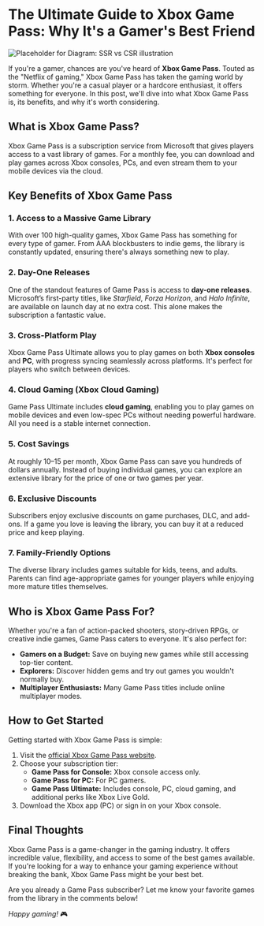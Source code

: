 # The Ultimate Guide to Xbox Game Pass: Why It's a Gamer's Best Friend

![Placeholder for Diagram: SSR vs CSR illustration](/images/xbox.png)

If you're a gamer, chances are you've heard of **Xbox Game Pass**. Touted as the "Netflix of gaming," Xbox Game Pass has taken the gaming world by storm. Whether you're a casual player or a hardcore enthusiast, it offers something for everyone. In this post, we'll dive into what Xbox Game Pass is, its benefits, and why it's worth considering.

## What is Xbox Game Pass?

Xbox Game Pass is a subscription service from Microsoft that gives players access to a vast library of games. For a monthly fee, you can download and play games across Xbox consoles, PCs, and even stream them to your mobile devices via the cloud.

## Key Benefits of Xbox Game Pass

### 1. **Access to a Massive Game Library**

With over 100 high-quality games, Xbox Game Pass has something for every type of gamer. From AAA blockbusters to indie gems, the library is constantly updated, ensuring there's always something new to play.

### 2. **Day-One Releases**

One of the standout features of Game Pass is access to **day-one releases**. Microsoft’s first-party titles, like _Starfield_, _Forza Horizon_, and _Halo Infinite_, are available on launch day at no extra cost. This alone makes the subscription a fantastic value.

### 3. **Cross-Platform Play**

Xbox Game Pass Ultimate allows you to play games on both **Xbox consoles** and **PC**, with progress syncing seamlessly across platforms. It's perfect for players who switch between devices.

### 4. **Cloud Gaming (Xbox Cloud Gaming)**

Game Pass Ultimate includes **cloud gaming**, enabling you to play games on mobile devices and even low-spec PCs without needing powerful hardware. All you need is a stable internet connection.

### 5. **Cost Savings**

At roughly $10–$15 per month, Xbox Game Pass can save you hundreds of dollars annually. Instead of buying individual games, you can explore an extensive library for the price of one or two games per year.

### 6. **Exclusive Discounts**

Subscribers enjoy exclusive discounts on game purchases, DLC, and add-ons. If a game you love is leaving the library, you can buy it at a reduced price and keep playing.

### 7. **Family-Friendly Options**

The diverse library includes games suitable for kids, teens, and adults. Parents can find age-appropriate games for younger players while enjoying more mature titles themselves.

## Who is Xbox Game Pass For?

Whether you're a fan of action-packed shooters, story-driven RPGs, or creative indie games, Game Pass caters to everyone. It's also perfect for:

- **Gamers on a Budget:** Save on buying new games while still accessing top-tier content.
- **Explorers:** Discover hidden gems and try out games you wouldn't normally buy.
- **Multiplayer Enthusiasts:** Many Game Pass titles include online multiplayer modes.

## How to Get Started

Getting started with Xbox Game Pass is simple:

1. Visit the [official Xbox Game Pass website](https://www.xbox.com/en-US/xbox-game-pass).
2. Choose your subscription tier:
   - **Game Pass for Console:** Xbox console access only.
   - **Game Pass for PC:** For PC gamers.
   - **Game Pass Ultimate:** Includes console, PC, cloud gaming, and additional perks like Xbox Live Gold.
3. Download the Xbox app (PC) or sign in on your Xbox console.

## Final Thoughts

Xbox Game Pass is a game-changer in the gaming industry. It offers incredible value, flexibility, and access to some of the best games available. If you're looking for a way to enhance your gaming experience without breaking the bank, Xbox Game Pass might be your best bet.

Are you already a Game Pass subscriber? Let me know your favorite games from the library in the comments below!

_Happy gaming!_ 🎮

